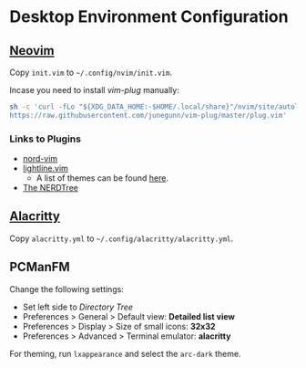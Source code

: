 # Desktop Environment Configuration

## [Neovim](https://github.com/neovim/neovim)

Copy `init.vim` to `~/.config/nvim/init.vim`.

Incase you need to install *vim-plug* manually: 

```bash
sh -c 'curl -fLo "${XDG_DATA_HOME:-$HOME/.local/share}"/nvim/site/autoload/plug.vim --create-dirs \
https://raw.githubusercontent.com/junegunn/vim-plug/master/plug.vim'
```

### Links to Plugins

- [nord-vim](https://github.com/arcticicestudio/nord-vim)
- [lightline.vim](https://github.com/itchyny/lightline.vim)
    - A list of themes can be found [here](https://github.com/itchyny/lightline.vim/blob/master/colorscheme.md).
- [The NERDTree](https://github.com/preservim/nerdtree)

## [Alacritty](https://github.com/alacritty/alacritty)

Copy `alacritty.yml` to `~/.config/alacritty/alacritty.yml`.

## PCManFM

Change the following settings: 

- Set left side to *Directory Tree*
- Preferences > General > Default view: **Detailed list view**
- Preferences > Display > Size of small icons: **32x32**
- Preferences > Advanced > Terminal emulator: **alacritty**

For theming, run `lxappearance` and select the `arc-dark` theme.
